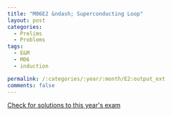 ```yaml
---
title: "M06E2 &ndash; Superconducting Loop"
layout: post
categories:
  - Prelims
  - Problems
tags:
  - E&M
  - M06
  - induction

permalink: /:categories/:year/:month/E2:output_ext
comments: false
---
```

<object data="2006M2E.pdf" type="application/pdf" width="100%" height="500"></object>
<div class="message"><a href='https://princetonprelim.com/prelim/17/'>Check for solutions to this year's exam</a></div>